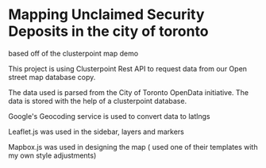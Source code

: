 # Mapping Unclaimed Security Deposits in the city of toronto
based off of the clusterpoint map demo

This project is using Clusterpoint Rest API to request data from our
Open street map database copy.

The data used is parsed from the City of Toronto OpenData initiative. The data is stored with the help of a clusterpoint database.

Google's Geocoding service is used to convert data to latlngs

Leaflet.js was used in the sidebar, layers and markers

Mapbox.js was used in designing the map ( used one of their templates with my own style adjustments)


